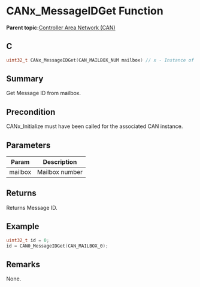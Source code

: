 # CANx\_MessageIDGet Function

**Parent topic:**[Controller Area Network \(CAN\)](GUID-F5B9ED1E-1BBD-4120-8CF5-C3104BED03CA.md)

## C

```c
uint32_t CANx_MessageIDGet(CAN_MAILBOX_NUM mailbox) // x - Instance of the CAN peripheral
```

## Summary

Get Message ID from mailbox.

## Precondition

CANx\_Initialize must have been called for the associated CAN instance.

## Parameters

|Param|Description|
|-----|-----------|
|mailbox|Mailbox number|

## Returns

Returns Message ID.

## Example

```c
uint32_t id = 0;
id = CAN0_MessageIDGet(CAN_MAILBOX_0);
```

## Remarks

None.


